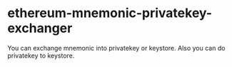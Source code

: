 # ethereum-mnemonic-privatekey-exchanger
You can exchange mnemonic into privatekey or keystore. Also you can do privatekey to keystore.
